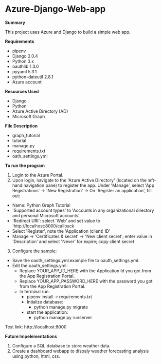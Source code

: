 # Azure-Django-Web-app

**Summary**

This project uses Azure and Django to build a simple web app. 

**Requirements**
- pipenv
- Django 3.0.4
- Python 3.x
- oauthlib 1.3.0
- pyyaml 5.3.1
- python-dateutil 2.8.1
- Azure account

**Resources Used**

- Django
- Python
- Azure Active Directory (AD)
- Microsoft Graph

**File Description**

- graph_tutorial
- tutorial
- manage.py
- requirements.txt
- oath_settings.yml

**To run the program**

1. Login to the Azure Portal.
2. Upon login, navigate to the 'Azure Active Directory' (located on the left-hand navigation pane) to register the app. Under 'Manage', select 'App Registrations' -> 'New Registration' -> On 'Register an application', fill out:
  -  Name: Python Graph Tutorial
  - 'Supported account types' to 'Accounts in any organizational directory and personal Microsoft accounts'
  - 'Redirect URI': select 'Web' and set value to 'http://localhost:8000/callback
  - Select 'Register', note the 'Application (client) ID'
  - Manage -> 'Certificates & secret' -> 'New client secret'; enter value in 'Description' and select 'Never' for expire; copy client secret
3. Configure the sample:
  - Save the oauth_settings.yml.example file to oauth_settings.yml.
  - Edit the oauth_settings.yml:
      - Replace YOUR_APP_ID_HERE with the Application Id you got from the App Registration Portal.
      - Replace YOUR_APP_PASSWORD_HERE with the password you got from the App Registration Portal.
      - In terminal run: 
        - pipenv install -r requirements.txt
        - Intialize database:
          - python manage.py migrate
        - start the application:
          - python manage.py runserver
          
Test link: http://localhost:8000
  


**Future Impelementations**

1. Configure a SQL database to store weather data.
2. Create a dashboard webapp to dispaly weather forecasting analysis using python, html, css.
